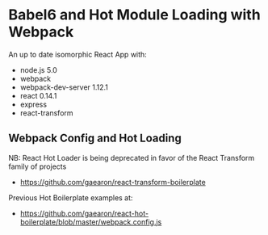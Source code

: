 # Babel6 and Hot Module Loading with Webpack

An up to date isomorphic React App with:
- node.js 5.0
- webpack
- webpack-dev-server 1.12.1
- react 0.14.1
- express
- react-transform

## Webpack Config and Hot Loading
NB: React Hot Loader is being deprecated in favor of the React Transform family of projects
- https://github.com/gaearon/react-transform-boilerplate

Previous Hot Boilerplate examples at:
- https://github.com/gaearon/react-hot-boilerplate/blob/master/webpack.config.js
